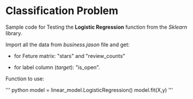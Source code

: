 # Classification Problem 

Sample code for Testing the **Logistic Regression** function from the *Sklearn* library.

Import all the data from *business.jason* file and get: 

- for Feture matrix:  "stars" and "review_counts" 

- for label column (*target*): "is_open". 

Function to use: 

''' python
	model = linear_model.LogisticRegression()
	model.fit(X,y) 
'''
